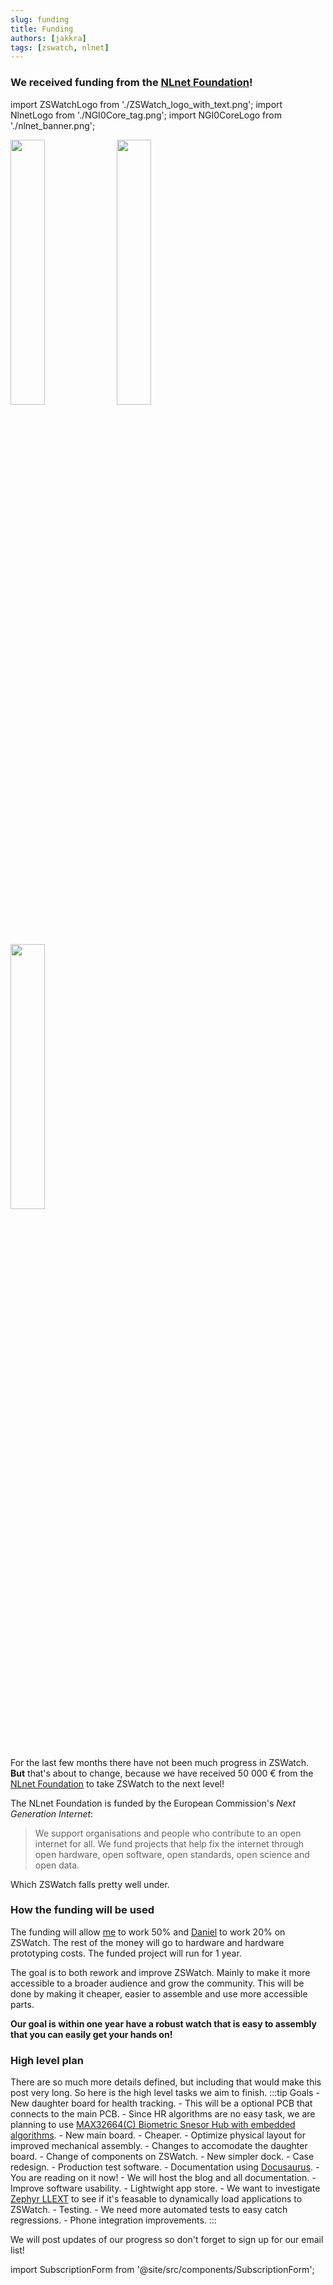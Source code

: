 ```yaml
---
slug: funding
title: Funding
authors: [jakkra]
tags: [zswatch, nlnet]
---
```

### **We received funding from the [NLnet Foundation](https://nlnet.nl/project/ZSWatch/)!**
import ZSWatchLogo from './ZSWatch_logo_with_text.png';
import NlnetLogo from './NGI0Core_tag.png';
import NGI0CoreLogo from './nlnet_banner.png';

<p float="left">
  <img src={ZSWatchLogo} width="33%" />
  <img src={NlnetLogo} width="33%" /> 
  <img src={NGI0CoreLogo} width="33%" />
</p>

<!-- truncate -->
For the last few months there have not been much progress in ZSWatch. **But** that's about to change, because we have received 50 000 € from the [NLnet Foundation](https://nlnet.nl/project/ZSWatch/) to take ZSWatch to the next level!

The NLnet Foundation is funded by the European Commission's *Next Generation Internet*:

> We support organisations and people who contribute to an open internet for all. We fund projects that help fix the internet through open hardware, open software, open standards, open science and open data.

Which ZSWatch falls pretty well under.

### How the funding will be used

The funding will allow [me] to work 50% and [Daniel] to work 20% on ZSWatch. The rest of the money will go to hardware and hardware prototyping costs. The funded project will run for 1 year.

The goal is to both rework and improve ZSWatch. Mainly to make it more accessible to a broader audience and grow the community. This will be done by making it cheaper, easier to assemble and use more accessible parts.

**Our goal is within one year have a robust watch that is easy to assembly that you can easily get your hands on!**

### High level plan
There are so much more details defined, but including that would make this post very long. So here is the high level tasks we aim to finish.
:::tip Goals
    - New daughter board for health tracking.
        - This will be a optional PCB that connects to the main PCB.
        - Since HR algorithms are no easy task, we are planning to use [MAX32664(C) Biometric Snesor Hub with embedded algorithms](https://www.analog.com/en/products/max32664.html).
    - New main board.
        - Cheaper.
        - Optimize physical layout for improved mechanical assembly.
        - Changes to accomodate the daughter board.
    - Change of components on ZSWatch.
    - New simpler dock.
    - Case redesign.
    - Production test software.
    - Documentation using [Docusaurus](https://docusaurus.io/).
        - You are reading on it now!
        - We will host the blog and all documentation.
    - Improve software usability.
    - Lightwight app store.
        - We want to investigate [Zephyr LLEXT](https://docs.zephyrproject.org/latest/services/llext/index.html) to see if it's feasable to dynamically load applications to ZSWatch.
    - Testing.
        - We need more automated tests to easy catch regressions.
    - Phone integration improvements.
:::

We will post updates of our progress so don't forget to sign up for our email list!

import SubscriptionForm from '@site/src/components/SubscriptionForm';

<SubscriptionForm/>

[me]: https://github.com/jakkra
[Daniel]: https://github.com/kampi